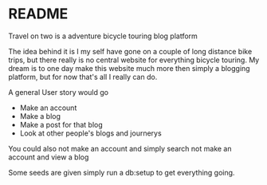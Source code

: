 # README

Travel on two is a adventure bicycle touring blog platform

The idea behind it is I my self have gone on a couple of long distance bike trips, but there really is no central website for everything bicycle touring. My dream is to one day make this website much more then simply a blogging platform, but for now that's all I really can do.

A general User story would go
- Make an account
- Make a blog
- Make a post for that blog
- Look at other people's blogs and journerys

You could also not make an account and simply search not make an account and view a blog

Some seeds are given simply run a db:setup to get everything going.
